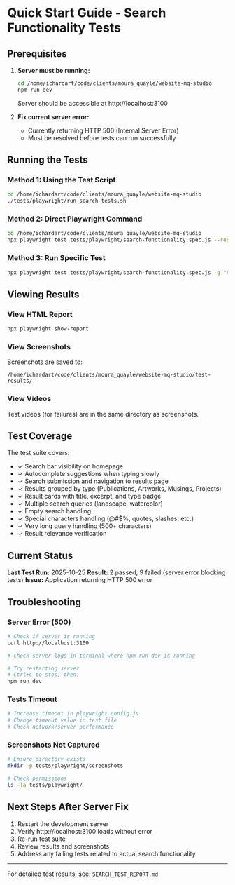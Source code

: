 # Quick Start Guide - Search Functionality Tests

## Prerequisites

1. **Server must be running:**
   ```bash
   cd /home/ichardart/code/clients/moura_quayle/website-mq-studio
   npm run dev
   ```
   Server should be accessible at http://localhost:3100

2. **Fix current server error:**
   - Currently returning HTTP 500 (Internal Server Error)
   - Must be resolved before tests can run successfully

## Running the Tests

### Method 1: Using the Test Script
```bash
cd /home/ichardart/code/clients/moura_quayle/website-mq-studio
./tests/playwright/run-search-tests.sh
```

### Method 2: Direct Playwright Command
```bash
cd /home/ichardart/code/clients/moura_quayle/website-mq-studio
npx playwright test tests/playwright/search-functionality.spec.js --reporter=list
```

### Method 3: Run Specific Test
```bash
npx playwright test tests/playwright/search-functionality.spec.js -g "should display search bar"
```

## Viewing Results

### View HTML Report
```bash
npx playwright show-report
```

### View Screenshots
Screenshots are saved to:
```
/home/ichardart/code/clients/moura_quayle/website-mq-studio/test-results/
```

### View Videos
Test videos (for failures) are in the same directory as screenshots.

## Test Coverage

The test suite covers:
- ✓ Search bar visibility on homepage
- ✓ Autocomplete suggestions when typing slowly
- ✓ Search submission and navigation to results page
- ✓ Results grouped by type (Publications, Artworks, Musings, Projects)
- ✓ Result cards with title, excerpt, and type badge
- ✓ Multiple search queries (landscape, watercolor)
- ✓ Empty search handling
- ✓ Special characters handling (@#$%, quotes, slashes, etc.)
- ✓ Very long query handling (500+ characters)
- ✓ Result relevance verification

## Current Status

**Last Test Run:** 2025-10-25
**Result:** 2 passed, 9 failed (server error blocking tests)
**Issue:** Application returning HTTP 500 error

## Troubleshooting

### Server Error (500)
```bash
# Check if server is running
curl http://localhost:3100

# Check server logs in terminal where npm run dev is running

# Try restarting server
# Ctrl+C to stop, then:
npm run dev
```

### Tests Timeout
```bash
# Increase timeout in playwright.config.js
# Change timeout value in test file
# Check network/server performance
```

### Screenshots Not Captured
```bash
# Ensure directory exists
mkdir -p tests/playwright/screenshots

# Check permissions
ls -la tests/playwright/
```

## Next Steps After Server Fix

1. Restart the development server
2. Verify http://localhost:3100 loads without error
3. Re-run test suite
4. Review results and screenshots
5. Address any failing tests related to actual search functionality

---

For detailed test results, see: `SEARCH_TEST_REPORT.md`
